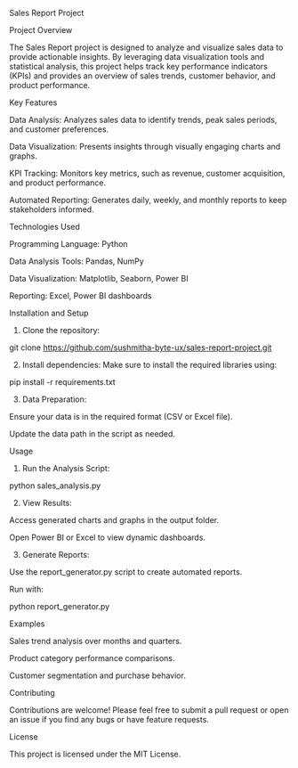 Sales Report Project

Project Overview

The Sales Report project is designed to analyze and visualize sales data to provide actionable insights. By leveraging data visualization tools and statistical analysis, this project helps track key performance indicators (KPIs) and provides an overview of sales trends, customer behavior, and product performance.

Key Features

Data Analysis: Analyzes sales data to identify trends, peak sales periods, and customer preferences.

Data Visualization: Presents insights through visually engaging charts and graphs.

KPI Tracking: Monitors key metrics, such as revenue, customer acquisition, and product performance.

Automated Reporting: Generates daily, weekly, and monthly reports to keep stakeholders informed.


Technologies Used

Programming Language: Python

Data Analysis Tools: Pandas, NumPy

Data Visualization: Matplotlib, Seaborn, Power BI

Reporting: Excel, Power BI dashboards


Installation and Setup

1. Clone the repository:

git clone https://github.com/sushmitha-byte-ux/sales-report-project.git


2. Install dependencies: Make sure to install the required libraries using:

pip install -r requirements.txt


3. Data Preparation:

Ensure your data is in the required format (CSV or Excel file).

Update the data path in the script as needed.




Usage

1. Run the Analysis Script:

python sales_analysis.py


2. View Results:

Access generated charts and graphs in the output folder.

Open Power BI or Excel to view dynamic dashboards.



3. Generate Reports:

Use the report_generator.py script to create automated reports.

Run with:

python report_generator.py




Examples

Sales trend analysis over months and quarters.

Product category performance comparisons.

Customer segmentation and purchase behavior.


Contributing

Contributions are welcome! Please feel free to submit a pull request or open an issue if you find any bugs or have feature requests.

License

This project is licensed under the MIT License.
